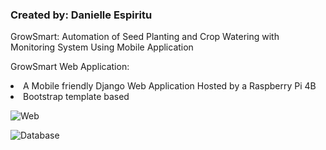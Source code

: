 <h3>Created by: Danielle Espiritu</h3>

GrowSmart: Automation of Seed Planting and Crop Watering with Monitoring System Using Mobile Application 

GrowSmart Web Application:
<u1>
  <li> A Mobile friendly Django Web Application Hosted by a Raspberry Pi 4B
  <li> Bootstrap template based
 </u1> 

![Web](https://user-images.githubusercontent.com/28699887/88374887-29b5ee00-cdcd-11ea-9afc-4aa7572a2015.PNG)


![Database](https://user-images.githubusercontent.com/28699887/88374895-2b7fb180-cdcd-11ea-8873-67c79d753b70.PNG)


